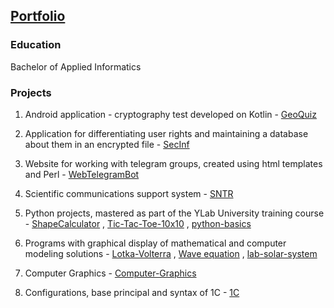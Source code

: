 ## [Portfolio][]
[Portfolio]: https://smylebifa.github.io/

### Education

Bachelor of Applied Informatics


### Projects

1. Android application - cryptography test developed on Kotlin - [GeoQuiz](https://github.com/smylebifa/GeoQuiz)

2. Application for differentiating user rights and maintaining a database about them in an encrypted file - [SecInf](https://github.com/smylebifa/SecInf2)

3. Website for working with telegram groups, created using html templates and Perl - [WebTelegramBot](https://github.com/smylebifa/WebTelegramBot)

4. Scientific communications support system - [SNTR](https://github.com/smylebifa/SNTR)

5. Python projects, mastered as part of the YLab University training course - [ShapeCalculator](https://github.com/smylebifa/ShapeCalculator) , [Tic-Tac-Toe-10x10](https://github.com/smylebifa/Tic-Tac-Toe-10x10) , [python-basics](https://github.com/smylebifa/python-basics)

6. Programs with graphical display of mathematical and computer modeling solutions - [Lotka-Volterra](https://github.com/smylebifa/Lotka-Volterra) , [Wave equation](https://github.com/smylebifa/lab-solar-system) , [lab-solar-system](https://github.com/smylebifa/lab-solar-system)

7. Computer Graphics - [Computer-Graphics](https://github.com/smylebifa/Computer-Graphics)

8. Configurations, base principal and syntax of 1C - [1C](https://github.com/smylebifa/1C)
